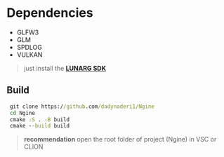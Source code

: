# Dependencies
- GLFW3
- GLM
- SPDLOG
- VULKAN


>just install the    **[LUNARG SDK](https://vulkan.lunarg.com/sdk/home)**






## Build
```cmd
 git clone https://github.com/dadynaderi1/Ngine
 cd Ngine
 cmake -S . -B build
 cmake --build build
```
> **recommendation**
> open the root folder of project (Ngine) in VSC or CLION
